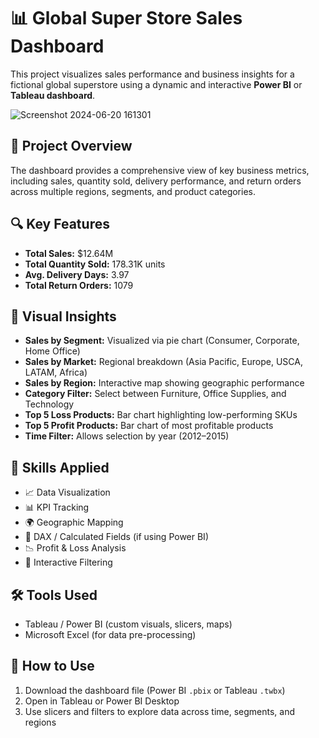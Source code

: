 # 📊 Global Super Store Sales Dashboard

This project visualizes sales performance and business insights for a fictional global superstore using a dynamic and interactive **Power BI** or **Tableau dashboard**.

![Screenshot 2024-06-20 161301](https://github.com/udithmaddi/Power-BI/assets/142799854/2171a0cf-1f1e-4f72-8b1a-08b2ab2fc5ea)

## 📁 Project Overview

The dashboard provides a comprehensive view of key business metrics, including sales, quantity sold, delivery performance, and return orders across multiple regions, segments, and product categories.

## 🔍 Key Features

- **Total Sales:** $12.64M  
- **Total Quantity Sold:** 178.31K units  
- **Avg. Delivery Days:** 3.97  
- **Total Return Orders:** 1079

## 📌 Visual Insights

- **Sales by Segment:** Visualized via pie chart (Consumer, Corporate, Home Office)
- **Sales by Market:** Regional breakdown (Asia Pacific, Europe, USCA, LATAM, Africa)
- **Sales by Region:** Interactive map showing geographic performance
- **Category Filter:** Select between Furniture, Office Supplies, and Technology
- **Top 5 Loss Products:** Bar chart highlighting low-performing SKUs
- **Top 5 Profit Products:** Bar chart of most profitable products
- **Time Filter:** Allows selection by year (2012–2015)

## 🧠 Skills Applied

- 📈 Data Visualization  
- 📊 KPI Tracking  
- 🌍 Geographic Mapping  
- 🧮 DAX / Calculated Fields (if using Power BI)  
- 📉 Profit & Loss Analysis  
- 🔎 Interactive Filtering

## 🛠 Tools Used

- Tableau / Power BI (custom visuals, slicers, maps)
- Microsoft Excel (for data pre-processing)

## 📜 How to Use

1. Download the dashboard file (Power BI `.pbix` or Tableau `.twbx`)
2. Open in Tableau or Power BI Desktop
3. Use slicers and filters to explore data across time, segments, and regions


